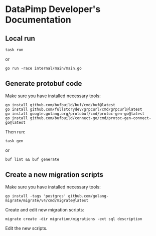 # DataPimp Developer's Documentation

## Local run

```shell
task run
```

or

```shell
go run -race internal/main/main.go
```

## Generate protobuf code

Make sure you have installed necessary tools:

```shell
go install github.com/bufbuild/buf/cmd/buf@latest
go install github.com/fullstorydev/grpcurl/cmd/grpcurl@latest
go install google.golang.org/protobuf/cmd/protoc-gen-go@latest
go install github.com/bufbuild/connect-go/cmd/protoc-gen-connect-go@latest
```

Then run:

```shell
task gen
```

or

```shell
buf lint && buf generate
```

## Create a new migration scripts

Make sure you have installed necessary tools:

```shell
go install -tags 'postgres' github.com/golang-migrate/migrate/v4/cmd/migrate@latest
```

Create and edit new migration scripts:

```shell
migrate create -dir migration/migrations -ext sql description
```

Edit the new scripts.
